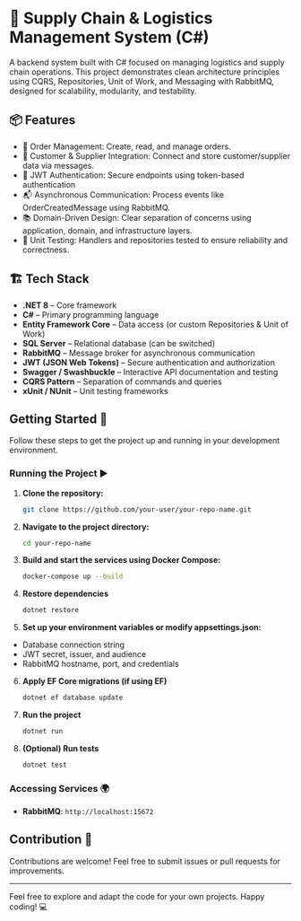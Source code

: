 # 🚚 Supply Chain & Logistics Management System (C#)

A backend system built with C# focused on managing logistics and supply chain operations. This project demonstrates clean architecture principles using CQRS, Repositories, Unit of Work, and Messaging with RabbitMQ, designed for scalability, modularity, and testability.


## 📦 Features

- 📄 Order Management: Create, read, and manage orders.
- 👤 Customer & Supplier Integration: Connect and store customer/supplier data via messages.
- 🔐 JWT Authentication: Secure endpoints using token-based authentication
- 📬 Asynchronous Communication: Process events like OrderCreatedMessage using RabbitMQ.
- 📚 Domain-Driven Design: Clear separation of concerns using application, domain, and infrastructure layers.
- 🧪 Unit Testing: Handlers and repositories tested to ensure reliability and correctness.


## 🏗️ Tech Stack

- **.NET 8** – Core framework
- **C#** – Primary programming language
- **Entity Framework Core** – Data access (or custom Repositories & Unit of Work)
- **SQL Server** – Relational database (can be switched)
- **RabbitMQ** – Message broker for asynchronous communication
- **JWT (JSON Web Tokens)** – Secure authentication and authorization
- **Swagger / Swashbuckle** – Interactive API documentation and testing
- **CQRS Pattern** – Separation of commands and queries
- **xUnit / NUnit** – Unit testing frameworks


## Getting Started 🚀
Follow these steps to get the project up and running in your development environment.

### Running the Project ▶️
1. **Clone the repository:**
   ```bash
   git clone https://github.com/your-user/your-repo-name.git
2. **Navigate to the project directory:**
   ```bash
   cd your-repo-name
3. **Build and start the services using Docker Compose:**
   ```bash
   docker-compose up --build
4. **Restore dependencies**
   ```bash
   dotnet restore
5. **Set up your environment variables or modify appsettings.json:**
- Database connection string
- JWT secret, issuer, and audience
- RabbitMQ hostname, port, and credentials
6. **Apply EF Core migrations (if using EF)**
   ```bash
   dotnet ef database update  
7. **Run the project**
   ```bash
   dotnet run
8. **(Optional) Run tests**
   ```bash
   dotnet test

### Accessing Services 🌍
- **RabbitMQ**: `http://localhost:15672`

## Contribution 🤝

Contributions are welcome! Feel free to submit issues or pull requests for improvements.

---

Feel free to explore and adapt the code for your own projects. Happy coding! 💻
